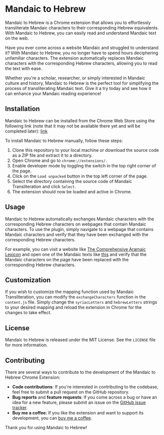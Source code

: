 
#  Mandaic to Hebrew

Mandaic to Hebrew is a Chrome extension that allows you to effortlessly transliterate Mandaic characters to their corresponding Hebrew equivalents. With Mandaic to Hebrew, you can easily read and understand Mandaic text on the web.

Have you ever come across a website Mandaic and struggled to understand it? With Mandaic to Hebrew, you no longer have to spend hours deciphering unfamiliar characters. The extension automatically replaces Mandaic characters with the corresponding Hebrew characters, allowing you to read the text with ease.

Whether you're a scholar, researcher, or simply interested in Mandaic culture and history, Mandaic to Hebrew is the perfect tool for simplifying the process of transliterating Mandaic text. Give it a try today and see how it can enhance your Mandaic reading experience!

## Installation

Mandaic to Hebrew can be installed from the Chrome Web Store using the following link (note that it may not be available there yet and will be completed later):
[link](link) 

To install Mandaic to Hebrew manually, follow these steps:

1.  Clone this repository to your local machine or download the source code as a ZIP file and extract it to a directory.
2.  Open Chrome and go to `chrome://extensions/`.
3.  Enable developer mode by toggling the switch in the top right corner of the page.
4.  Click on the `Load unpacked` button in the top left corner of the page.
5.  Select the directory containing the source code of Mandaic Transliteration and click `Select`.
6.  The extension should now be loaded and active in Chrome.


## Usage

Mandaic to Hebrew automatically exchanges Mandaic characters with the corresponding Hebrew characters on webpages that contain Mandaic characters. To use the plugin, simply navigate to a webpage that contains Mandaic characters and verify that they have been exchanged with the corresponding Hebrew characters.

For example, you can visit a website like [The Comprehensive Aramaic Lexicon](https://cal.huc.edu/) and open one of the Mandaic texts like [this](https://cal.huc.edu/manget_a_chapter.php?file=74422&sub=107&) and verify that the Mandaic characters on the page have been replaced with the corresponding Hebrew characters.

## Customization

If you wish to customize the mapping function used by Mandaic Transliteration, you can modify the `exchangeCharacters` function in the `content.js` file. Simply change the `syriacLetters` and `hebrewLetters` strings to your desired mapping and reload the extension in Chrome for the changes to take effect.

## License

Mandaic to Hebrew is released under the MIT License. See the `LICENSE` file for more information.

## Contributing
There are several ways to contribute to the development of the Mandaic to Hebrew Chrome Extension:

* **Code contributions**: If you're interested in contributing to the codebase, feel free to submit a pull request on the GitHub repository.
* **Bug reports** and **feature requests**: If you come across a bug or have an idea for a new feature, please submit an issue on the [GitHub issue tracker](https://github.com/yanirmr/mandaic-to-hebrew-chrome-extension/issues).
* **Buy me a coffee**: If you like the extension and want to support its development, you can [buy me a coffee](https://www.buymeacoffee.com/yanirmr).

Thank you for using Mandaic to Hebrew!
